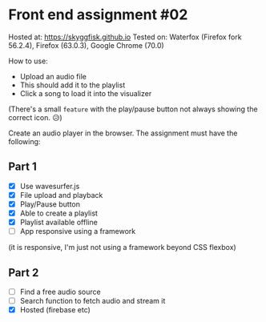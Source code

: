 # Front end assignment #02

Hosted at: https://skyggfisk.github.io
Tested on: Waterfox (Firefox fork 56.2.4), Firefox (63.0.3), Google Chrome (70.0)

How to use:

- Upload an audio file
- This should add it to the playlist
- Click a song to load it into the visualizer

(There's a small `feature` with the play/pause button not always showing the correct icon. :disappointed_relieved:)

Create an audio player in the browser. The assignment must have the following:

## Part 1

- [x] Use wavesurfer.js
- [x] File upload and playback
- [x] Play/Pause button
- [x] Able to create a playlist
- [x] Playlist available offline
- [ ] App responsive using a framework

(it is responsive, I'm just not using a framework beyond CSS flexbox)

## Part 2

- [ ] Find a free audio source
- [ ] Search function to fetch audio and stream it
- [x] Hosted (firebase etc)
